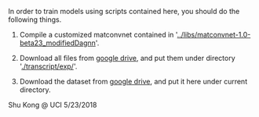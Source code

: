 In order to train models using scripts contained here, you should do the following things.

1. Compile a customized matconvnet contained in '[../libs/matconvnet-1.0-beta23_modifiedDagnn](https://github.com/aimerykong/Dimensional-Emotion-Analysis-of-Facial-Expression/tree/master/libs/matconvnet-1.0-beta23_modifiedDagnn)'.

2. Download all files from [google drive](https://drive.google.com/open?id=1W26vVDWWMgKQGxYx7y0ljng8E-Vb2LPY), and put them under directory '[./transcript/exp/](https://github.com/aimerykong/Dimensional-Emotion-Analysis-of-Facial-Expression/tree/master/trainScript/exp)'.

3. Download the dataset from [google drive](https://drive.google.com/open?id=1s79cTqa9ftVfynUk0uZdQZUElozsaQ6l), and put it here under current directory.




Shu Kong @ UCI
5/23/2018
